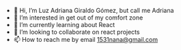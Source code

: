 - 👋 Hi, I’m Luz Adriana Giraldo Gómez, but call me Adriana
- 👀 I’m interested in get out of my comfort zone
- 🌱 I’m currently learning about React
- 💞️ I’m looking to collaborate on react projects
- 📫 How to reach me  by email 1531nana@gmail.com


<!---
1531nana/1531nana is a ✨ special ✨ repository because its `README.md` (this file) appears on your GitHub profile.
You can click the Preview link to take a look at your changes.
--->
